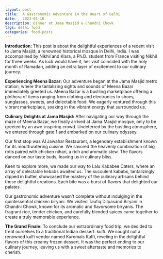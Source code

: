 ```yaml
---
layout: post
title:  A Gastronomic Adventure in the Heart of Delhi
date:   2023-04-10
description: Dinner at Jama Masjid & Chandni Chowk
tags: delhi food
categories: food-posts
---
```

**Introduction:**
This post is about the delightful experiences of a recent visit to Jama Masjid, a renowned historical mosque in Delhi, India. I was accompained by Nikhil and Klara, a Ph.D. student from France visiting Nikhil for three weeks. As luck would have it, her visit coincided with the holy month of Ramadan, adding an extra layer of excitement to our culinary journey. 

**Experiencing Meena Bazar:**
Our adventure began at the Jama Masjid metro station, where the tantalizing sights and sounds of Meena Bazar immediately greeted us. Meena Bazar is a bustling marketplace offering a plethora of items ranging from clothing and electronics to shoes, sunglasses, sweets, and delectable food. We eagerly ventured through this vibrant marketplace, soaking in the vibrant energy that surrounded us.

**Culinary Delights at Jama Masjid:**
After navigating our way through the maze of Meena Bazar, we finally arrived at Jama Masjid mosque, only to be greeted by an awe-inspiring crowd. Undeterred by the bustling atmosphere, we entered through gate 1 and embarked on our culinary odyssey.

Our first stop was Al Jawahar Restaurant, a legendary establishment known for its mouthwatering cuisine. We savored the heavenly combination of big rotis paired with chicken nihari, a rich and aromatic stew. The flavors danced on our taste buds, leaving us in culinary bliss.

Keen to explore more, we made our way to Lalu Kababee Caters, where an array of delectable kebabs awaited us. The succulent kababs, tantalizingly dipped in butter, showcased the mastery of the culinary artisans behind these delightful creations. Each bite was a burst of flavors that delighted our palates.

Our gastronomic adventure wasn't complete without indulging in the quintessential chicken biryani. We visited Taufiq Dilpasand Biryani  in Chandni Chowk, known for its aromatic and flavorsome biryanis. The fragrant rice, tender chicken, and carefully blended spices came together to create a truly memorable experience.

**The Grand Finale:**
To conclude our extraordinary food trip, we decided to treat ourselves to a traditional Indian dessert: kulfi. We sought out a renowned kulfi vendor named Kuremals Kulfi, reveling in the delightful flavors of this creamy frozen dessert. It was the perfect ending to our culinary journey, leaving us with a sweet aftertaste and memories to cherish.